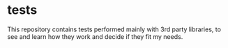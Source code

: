 # tests
This repository contains tests performed mainly with 3rd party libraries, to see and learn how they work and decide if they fit my needs.
